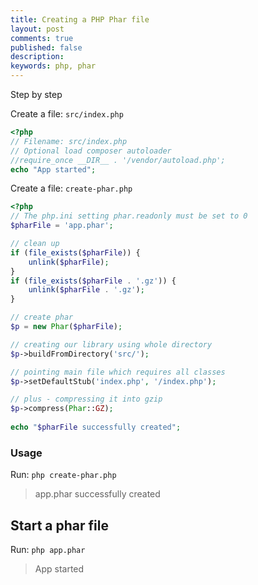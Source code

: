 ```yaml
---
title: Creating a PHP Phar file
layout: post
comments: true
published: false
description: 
keywords: php, phar
---
```


Step by step

Create a file: `src/index.php`

```php
<?php 
// Filename: src/index.php
// Optional load composer autoloader
//require_once __DIR__ . '/vendor/autoload.php';
echo "App started";
```

Create a file: `create-phar.php`

```php
<?php
// The php.ini setting phar.readonly must be set to 0
$pharFile = 'app.phar';

// clean up
if (file_exists($pharFile)) {
    unlink($pharFile);
}
if (file_exists($pharFile . '.gz')) {
    unlink($pharFile . '.gz');
}

// create phar
$p = new Phar($pharFile);

// creating our library using whole directory  
$p->buildFromDirectory('src/');

// pointing main file which requires all classes  
$p->setDefaultStub('index.php', '/index.php');

// plus - compressing it into gzip  
$p->compress(Phar::GZ);
   
echo "$pharFile successfully created";
```

### Usage

Run: `php create-phar.php`

> app.phar successfully created

## Start a phar file

Run: `php app.phar`

> App started